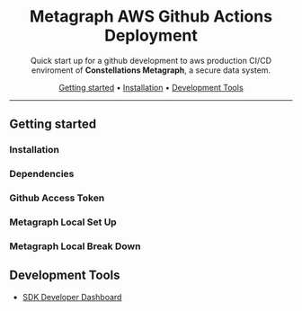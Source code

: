 <!-- markdownlint-configure-file {
  "MD013": {
    "code_blocks": false,
    "tables": false
  },
  "MD033": false,
  "MD041": false
} -->
<div align="center">

# Metagraph AWS Github Actions Deployment

<!-- https://shields.io -->

Quick start up for a github development to aws production CI/CD enviroment of **Constellations Metagraph**, a secure data system.

[Getting started](#getting-started) •
[Installation](#installation) •
[Development Tools](#development-tools)


<hr>
</div>


## Getting started

### Installation


### Dependencies


### Github Access Token


### Metagraph Local Set Up


### Metagraph Local Break Down


## Development Tools
- [SDK Developer Dashboard](https://docs.constellationnetwork.io/sdk/elements/developer-dashboard)
